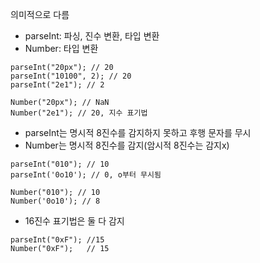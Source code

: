 의미적으로 다름

- parseInt: 파싱, 진수 변환, 타입 변환
- Number: 타입 변환

```
parseInt("20px"); // 20
parseInt("10100", 2); // 20
parseInt("2e1"); // 2

Number("20px"); // NaN
Number("2e1"); // 20, 지수 표기법
```

- parseInt는 명시적 8진수를 감지하지 못하고 후행 문자를 무시
- Number는 명시적 8진수를 감지(암시적 8진수는 감지x)
  
```
parseInt("010"); // 10
parseInt('0o10'); // 0, o부터 무시됨

Number("010"); // 10
Number('0o10'); // 8
```

- 16진수 표기법은 둘 다 감지

```
parseInt("0xF"); //15
Number("0xF");   // 15
```
